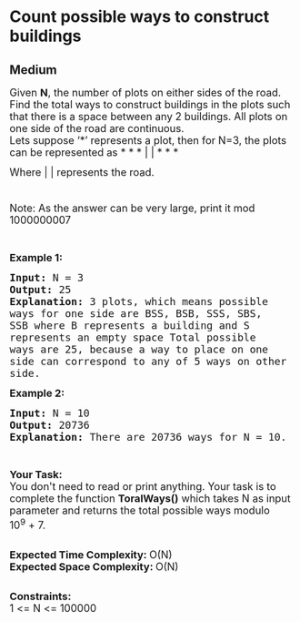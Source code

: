 # Count possible ways to construct buildings
## Medium 
<div class="problem-statement" style="user-select: auto;">
                <p style="user-select: auto;"></p><p style="user-select: auto;"><span style="font-size: 18px; user-select: auto;">Given <strong style="user-select: auto;">N</strong>, the number of plots on either sides of the road. Find the total ways to construct buildings in the plots such that there is a space between any 2 buildings. All plots on one side of the road are continuous.<br style="user-select: auto;">
Lets suppose ‘*’ represents a plot, then for N=3, the plots can be represented as * * * | | * * * &nbsp; &nbsp; &nbsp; &nbsp; &nbsp; &nbsp; &nbsp; &nbsp; &nbsp; &nbsp; &nbsp; &nbsp; &nbsp; &nbsp;&nbsp; &nbsp;</span></p>

<p style="user-select: auto;"><span style="font-size: 18px; user-select: auto;">Where | | represents the road. &nbsp; &nbsp; &nbsp; &nbsp; &nbsp; &nbsp; &nbsp; &nbsp; &nbsp; &nbsp; &nbsp; &nbsp; &nbsp; &nbsp; &nbsp; &nbsp; &nbsp; &nbsp; &nbsp; &nbsp; &nbsp; &nbsp; &nbsp; &nbsp; &nbsp; &nbsp; &nbsp; &nbsp; &nbsp; &nbsp; &nbsp; &nbsp; &nbsp; &nbsp; &nbsp; &nbsp; &nbsp; &nbsp; &nbsp; &nbsp; &nbsp; &nbsp; &nbsp; &nbsp; &nbsp; &nbsp; &nbsp; &nbsp; &nbsp; &nbsp; &nbsp; &nbsp; &nbsp; &nbsp; &nbsp; &nbsp; &nbsp; &nbsp; &nbsp; &nbsp; &nbsp; &nbsp; &nbsp; &nbsp; &nbsp; &nbsp; &nbsp; &nbsp; &nbsp; &nbsp; &nbsp; &nbsp; &nbsp; &nbsp; &nbsp; &nbsp; &nbsp; &nbsp; &nbsp; &nbsp; &nbsp;<br style="user-select: auto;">
Note: As the answer can be very large, print it mod 1000000007</span></p>

<p style="user-select: auto;">&nbsp;</p>

<p style="user-select: auto;"><span style="font-size: 18px; user-select: auto;"><strong style="user-select: auto;">Example 1:</strong></span></p>

<pre style="user-select: auto;"><span style="font-size: 18px; user-select: auto;"><strong style="user-select: auto;">Input: </strong>N = 3
<strong style="user-select: auto;">Output: </strong>25
<strong style="user-select: auto;">Explanation: </strong>3 plots, which means possible
ways for one side are BSS, BSB, SSS, SBS,
SSB where B represents a building and S
represents an empty space Total possible 
ways are 25, because a way to place on one
side can correspond to any of 5 ways on other
side.</span></pre>

<p style="user-select: auto;"><span style="font-size: 18px; user-select: auto;"><strong style="user-select: auto;">Example 2:</strong></span></p>

<pre style="user-select: auto;"><span style="font-size: 18px; user-select: auto;"><strong style="user-select: auto;">Input: </strong>N = 10
<strong style="user-select: auto;">Output: </strong>20736
<strong style="user-select: auto;">Explanation: </strong>There are 20736 ways for N = 10.</span>
</pre>

<p style="user-select: auto;">&nbsp;</p>

<p style="user-select: auto;"><span style="font-size: 18px; user-select: auto;"><strong style="user-select: auto;">Your Task:</strong><br style="user-select: auto;">
You don't need to read or print anything. Your task is to complete the function&nbsp;<strong style="user-select: auto;">ToralWays()</strong>&nbsp;which takes N as input parameter and returns the total possible ways modulo 10<sup style="user-select: auto;">9</sup>&nbsp;+ 7.</span><br style="user-select: auto;">
&nbsp;</p>

<p style="user-select: auto;"><span style="font-size: 18px; user-select: auto;"><strong style="user-select: auto;">Expected Time Complexity:&nbsp;</strong>O(N)<br style="user-select: auto;">
<strong style="user-select: auto;">Expected Space Complexity:&nbsp;</strong>O(N)</span><br style="user-select: auto;">
&nbsp;</p>

<p style="user-select: auto;"><span style="font-size: 18px; user-select: auto;"><strong style="user-select: auto;">Constraints:</strong><br style="user-select: auto;">
1 &lt;= N &lt;= 100000</span></p>
 <p style="user-select: auto;"></p>
            </div>